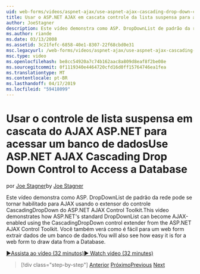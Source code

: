 ```yaml
---
uid: web-forms/videos/aspnet-ajax/use-aspnet-ajax-cascading-drop-down-control-to-access-a-database
title: Usar o ASP.NET AJAX em cascata controle da lista suspensa para acessar um banco de dados | Microsoft Docs
author: JoeStagner
description: Este vídeo demonstra como ASP. DropDownList de padrão da rede pode se tornar habilitado para AJAX usando o extensor do controle CascadingDropDown do Contro de AJAX do ASP.NET...
ms.author: riande
ms.date: 03/13/2008
ms.assetid: 3c21fefc-6858-40e1-8307-22f68cbd0e31
msc.legacyurl: /web-forms/videos/aspnet-ajax/use-aspnet-ajax-cascading-drop-down-control-to-access-a-database
msc.type: video
ms.openlocfilehash: be8cc54920a7c74b162aac8a809d8eaf8f2be08e
ms.sourcegitcommit: 0f1119340e4464720cfd16d0ff15764746ea1fea
ms.translationtype: MT
ms.contentlocale: pt-BR
ms.lasthandoff: 04/17/2019
ms.locfileid: "59418099"
---
```

# <a name="use-aspnet-ajax-cascading-drop-down-control-to-access-a-database"></a><span data-ttu-id="671ed-103">Usar o controle de lista suspensa em cascata do AJAX ASP.NET para acessar um banco de dados</span><span class="sxs-lookup"><span data-stu-id="671ed-103">Use ASP.NET AJAX Cascading Drop Down Control to Access a Database</span></span>

<span data-ttu-id="671ed-104">por [Joe Stagner](https://github.com/JoeStagner)</span><span class="sxs-lookup"><span data-stu-id="671ed-104">by [Joe Stagner](https://github.com/JoeStagner)</span></span>

<span data-ttu-id="671ed-105">Este vídeo demonstra como ASP. DropDownList de padrão da rede pode se tornar habilitado para AJAX usando o extensor do controle CascadingDropDown do ASP.NET AJAX Control Toolkit.</span><span class="sxs-lookup"><span data-stu-id="671ed-105">This video demonstrates how ASP.NET's standard DropDownList can become AJAX-enabled using the CascadingDropDown control extender from the ASP.NET AJAX Control Toolkit.</span></span> <span data-ttu-id="671ed-106">Você também verá como é fácil para um web form extrair dados de um banco de dados.</span><span class="sxs-lookup"><span data-stu-id="671ed-106">You will also see how easy it is for a web form to draw data from a Database.</span></span>

[<span data-ttu-id="671ed-107">&#9654;Assista ao vídeo (32 minutos)</span><span class="sxs-lookup"><span data-stu-id="671ed-107">&#9654; Watch video (32 minutes)</span></span>](https://channel9.msdn.com/Blogs/ASP-NET-Site-Videos/use-aspnet-ajax-cascading-drop-down-control-to-access-a-database)

> [!div class="step-by-step"]
> <span data-ttu-id="671ed-108">[Anterior](two-simple-techniques-for-triggering-updates-to-update-panels.md)
> [Próximo](implement-infinite-data-patterns-in-ajax.md)</span><span class="sxs-lookup"><span data-stu-id="671ed-108">[Previous](two-simple-techniques-for-triggering-updates-to-update-panels.md)
[Next](implement-infinite-data-patterns-in-ajax.md)</span></span>
